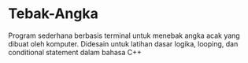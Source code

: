 # Tebak-Angka
Program sederhana berbasis terminal untuk menebak angka acak yang dibuat oleh komputer. Didesain untuk latihan dasar logika, looping, dan conditional statement dalam bahasa C++
